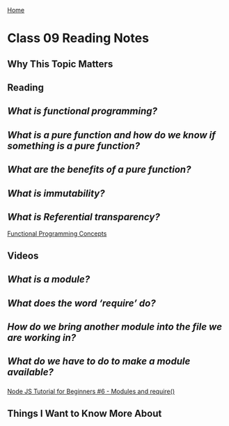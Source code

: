 [Home](https://pgmorales76.github.io/reading_notes_301/)

# Class 09 Reading Notes

## Why This Topic Matters

###

## Reading

## *What is functional programming?*

###

## *What is a pure function and how do we know if something is a pure function?*

###

## *What are the benefits of a pure function?*

###

## *What is immutability?*

###

## *What is Referential transparency?*

[Functional Programming Concepts](https://medium.com/the-renaissance-developer/concepts-of-functional-programming-in-javascript-6bc84220d2aa)

## Videos

## *What is a module?*

###

## *What does the word ‘require’ do?*

###

## *How do we bring another module into the file we are working in?*

###

## *What do we have to do to make a module available?*

###

[Node JS Tutorial for Beginners #6 - Modules and require()](https://www.youtube.com/watch?v=xHLd36QoS4k)

## Things I Want to Know More About

###
